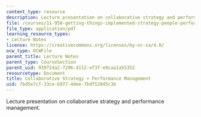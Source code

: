 ```yaml
---
content_type: resource
description: Lecture presentation on collaborative strategy and performance management.
file: /courses/11-958-getting-things-implemented-strategy-people-performance-and-leadership-january-iap-2009/7bd5e7cf33ceb9774dee7bdf528d5c3b_slides3.pdf
file_type: application/pdf
learning_resource_types:
- Lecture Notes
license: https://creativecommons.org/licenses/by-nc-sa/4.0/
ocw_type: OCWFile
parent_title: Lecture Notes
parent_type: CourseSection
parent_uid: 939724a2-7296-4112-ef3f-e9caa1a55352
resourcetype: Document
title: Collaborative Strategy + Performance Management
uid: 7bd5e7cf-33ce-b977-4dee-7bdf528d5c3b
---
```

Lecture presentation on collaborative strategy and performance management.
